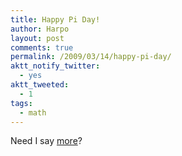 ```yaml
---
title: Happy Pi Day!
author: Harpo
layout: post
comments: true
permalink: /2009/03/14/happy-pi-day/
aktt_notify_twitter:
  - yes
aktt_tweeted:
  - 1
tags:
  - math
---
```

Need I say <a href="http://en.wikipedia.org/wiki/Pi_day" target="_blank">more</a>?